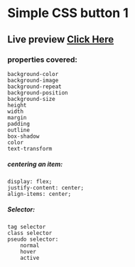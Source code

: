 # Simple CSS button 1

## Live preview <a href = "https://ramrachai.github.io/hw1/" > Click Here </a>

### properties covered:

    background-color
    background-image
    background-repeat
    background-position
    background-size
    height
    width
    margin
    padding
    outline
    box-shadow
    color
    text-transform

##### centering an item:

    display: flex;
    justify-content: center;
    align-items: center;
   
##### Selector: 
    tag selector
    class selector
    pseudo selector:
        normal
        hover
        active
